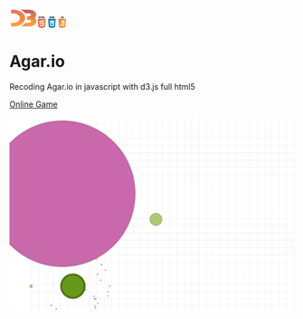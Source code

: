 <img src="./images/d3.png" width="50"><img src="./images/html.png" width="50">
# Agar.io
Recoding Agar.io in javascript with d3.js full html5

[Online Game](http://weoohh.com/agar)

<img src="./images/img1.png">
